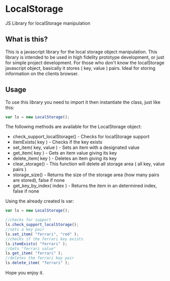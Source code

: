 # LocalStorage
JS Library for localStorage manipulation

## What is this?
This is a javascript library for the local storage object manipulation. This library is intended to be used in high fidelity prototype development, or just for simple project development. 
For those who don't know the localStorage javascript object, basically it stores ( key, value ) pairs. Ideal for storing information on the clients browser.

## Usage
To use this library you need to import it then instantiate the class, just like this:

```javascript
var ls = new LocalStorage();
```
The following methods are available for the LocalStorage object:

- check_support_localStorage() - Checks for localStorage support
- itemExists( key ) - Checks if the key exists
- set_item( key, value ) - Sets an item with a designated value
- get_item( key ) - Gets an item value giving its key
- delete_item( key ) - Deletes an item giving its key
- clear_storage() - This function will delete all storage area ( all key, value pairs )
- storage_size() - Returns the size of the storage area (how many pairs are stored), false if none
- get_key_by_index( index ) - Returns the item in an determined index, false if none

Using the already created ls var:

```javascript
var ls = new LocalStorage();

//checks for support
ls.check_support_localStorage();
//sets a key pair
ls.set_item( "ferrari", "red" );
//checks if the ferrari key exists
ls.itemExists( "ferrari" );
//Gets "ferrari value"
ls.get_item( "ferrari" );
//deletes the ferrari key pair
ls.delete_item( "ferrari" );
```

Hope you enjoy it.